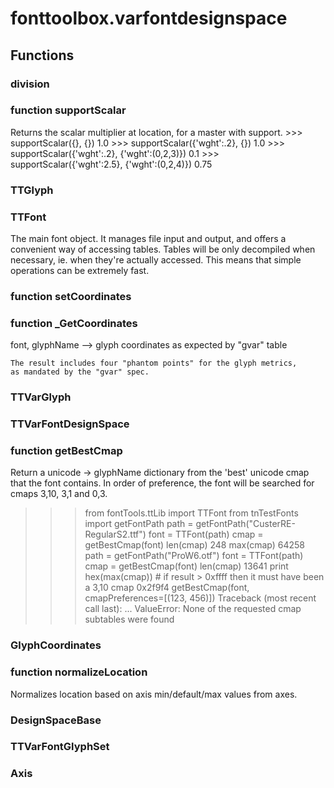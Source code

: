 # fonttoolbox.varfontdesignspace


## Functions

### division
### function supportScalar
Returns the scalar multiplier at location, for a master
	with support.
	>>> supportScalar({}, {})
	1.0
	>>> supportScalar({'wght':.2}, {})
	1.0
	>>> supportScalar({'wght':.2}, {'wght':(0,2,3)})
	0.1
	>>> supportScalar({'wght':2.5}, {'wght':(0,2,4)})
	0.75
### TTGlyph
### TTFont
The main font object. It manages file input and output, and offers
	a convenient way of accessing tables.
	Tables will be only decompiled when necessary, ie. when they're actually
	accessed. This means that simple operations can be extremely fast.
### function setCoordinates
### function _GetCoordinates
font, glyphName --> glyph coordinates as expected by "gvar" table

	The result includes four "phantom points" for the glyph metrics,
	as mandated by the "gvar" spec.
### TTVarGlyph
### TTVarFontDesignSpace
### function getBestCmap
Return a unicode -> glyphName dictionary from the 'best' unicode cmap that the font
contains. In order of preference, the font will be searched for cmaps 3,10, 3,1 and 0,3.

>>> from fontTools.ttLib import TTFont
>>> from tnTestFonts import getFontPath
>>> path = getFontPath("CusterRE-RegularS2.ttf")
>>> font = TTFont(path)
>>> cmap = getBestCmap(font)
>>> len(cmap)
248
>>> max(cmap)
64258
>>> path = getFontPath("ProW6.otf")
>>> font = TTFont(path)
>>> cmap = getBestCmap(font)
>>> len(cmap)
13641
>>> print hex(max(cmap))  # if result > 0xffff then it must have been a 3,10 cmap
0x2f9f4
>>> getBestCmap(font, cmapPreferences=[(123, 456)])
Traceback (most recent call last):
...
ValueError: None of the requested cmap subtables were found
### GlyphCoordinates
### function normalizeLocation
Normalizes location based on axis min/default/max values from axes.
### DesignSpaceBase
### TTVarFontGlyphSet
### Axis
